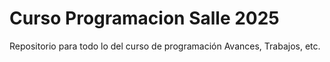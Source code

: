 # Curso Programacion Salle 2025
Repositorio para todo lo del curso de programación Avances, Trabajos, etc.
